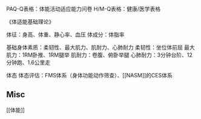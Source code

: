


PAQ-Q表格：体能活动适应能力问卷
H/M-Q表格：健康/医学表格

《体适能基础理论》

体征：身高、体重、静心率、血压
体成分：体脂率

基础身体素质：柔韧性、最大肌力、肌耐力、心肺耐力
柔韧性：坐位体前屈
最大肌力：1RM卧推、1RM腿举
肌耐力：卷腹、俯卧举腿
心肺耐力：3分钟台阶、12分钟跑、1.6公里走

体态
体态评估：FMS体系（身体功能动作筛查）、[[NASM]]的CES体系

## Misc

[[体能]]


